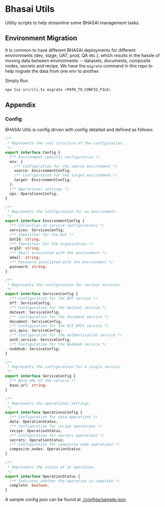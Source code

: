 # Bhasai Utils

Utility scripts to help streamline some BHASAI management tasks.

## Environment Migration

It is common to have different BHASAI deployments for different environments (dev, stage, UAT, prod, QA etc.), which results in the hassle of moving data between environments -- datasets, documents, composite nodes, secrets and recipe.
We have the `migrate` command in this repo to help migrate the data from one env to another.

Simply Run
```bash
npx tsx src/cli.ts migrate <PATH_TO_CONFIG_FILE>
```


## Appendix

### Config

BHASAI Utils is config driven with config detailed and defined as follows:

```ts
/**
 * Represents the root structure of the configuration.
 */
export interface Config {
  /** Environment-specific configuration */
  env: {
    /** Configuration for the source environment */
    source: EnvironmentConfig;
    /** Configuration for the target environment */
    target: EnvironmentConfig;
  };
  /** Operational settings */
  ops: OperationsConfig;
}

/**
 * Represents the configuration for an environment.
 */
export interface EnvironmentConfig {
  /** Collection of service configurations */
  services: ServicesConfig;
  /** Identifier for the bot */
  botId: string;
  /** Identifier for the organization */
  orgId: string;
  /** Email associated with the environment */
  email: string;
  /** Password associated with the environment */
  password: string;
}

/**
 * Represents the configuration for various services.
 */
export interface ServicesConfig {
  /** Configuration for the BFF service */
  bff: ServiceConfig;
  /** Configuration for the dataset service */
  dataset: ServiceConfig;
  /** Configuration for the document service */
  document: ServiceConfig;
  /** Configuration for the UCI APIs service */
  uci_apis: ServiceConfig;
  /** Configuration for the authentication service */
  auth_service: ServiceConfig;
  /** Configuration for the NodeHub service */
  nodehub: ServiceConfig;
}

/**
 * Represents the configuration for a single service.
 */
export interface ServiceConfig {
  /** Base URL of the service */
  base_url: string;
}

/**
 * Represents the operational settings.
 */
export interface OperationsConfig {
  /** Configuration for data operations */
  data: OperationStatus;
  /** Configuration for recipe operations */
  recipe: OperationStatus;
  /** Configuration for secrets operations */
  secrets: OperationStatus;
  /** Configuration for composite node operations */
  composite_nodes: OperationStatus;
}

/**
 * Represents the status of an operation.
 */
export interface OperationStatus {
  /** Indicates whether the operation is complete */
  complete: boolean;
}
```

A sample config json can be found at [./configs/sample.json](./configs/sample.json)